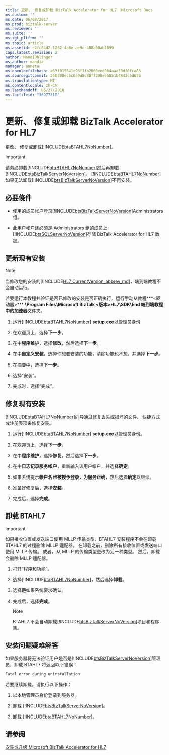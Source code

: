 ```yaml
---
title: 更新、 修复或卸载 BizTalk Accelerator for HL7 |Microsoft Docs
ms.custom: ''
ms.date: 06/08/2017
ms.prod: biztalk-server
ms.reviewer: ''
ms.suite: ''
ms.tgt_pltfrm: ''
ms.topic: article
ms.assetid: e2fc84d2-1262-4a6e-ae9c-488a00ab4099
caps.latest.revision: 2
author: MandiOhlinger
ms.author: mandia
manager: anneta
ms.openlocfilehash: a63f015541c93f1fb2000eed064aaa50df0fca86
ms.sourcegitcommit: 266308ec5c6a9d8d80ff298ee6051b4843c5d626
ms.translationtype: MT
ms.contentlocale: zh-CN
ms.lasthandoff: 06/27/2018
ms.locfileid: "36977310"
---
```

# <a name="update-repair-or-uninstall-biztalk-accelerator-for-hl7"></a>更新、 修复或卸载 BizTalk Accelerator for HL7

更改、 修复或卸载[!INCLUDE[btaBTAHL7NoNumber](../../includes/btabtahl7nonumber-md.md)]。  
  
> [!IMPORTANT]
>  请务必卸载[!INCLUDE[btaBTAHL7NoNumber](../../includes/btabtahl7nonumber-md.md)]然后再卸载[!INCLUDE[btsBizTalkServerNoVersion](../../includes/btsbiztalkservernoversion-md.md)]。 [!INCLUDE[btaBTAHL7NoNumber](../../includes/btabtahl7nonumber-md.md)] 如果无法卸载[!INCLUDE[btsBizTalkServerNoVersion](../../includes/btsbiztalkservernoversion-md.md)]不再安装。  

## <a name="prerequisites"></a>必要條件
* 使用的成员帐户登录[!INCLUDE[btsBizTalkServerNoVersion](../../includes/btsbiztalkservernoversion-md.md)]Administrators 组。  

* 此用户帐户还必须是 Administrators 组的成员上[!INCLUDE[btsSQLServerNoVersion](../../includes/btssqlservernoversion-md.md)]存储 BizTalk Accelerator for HL7 数据。  
    
## <a name="update-an-existing-installation"></a>更新现有安装

> [!NOTE]
>  当修改您的安装的[!INCLUDE[HL7_CurrentVersion_abbrev_md](../../includes/hl7-currentversion-abbrev-md.md)]，端到端教程不会自动运行。 
> 
> 若要运行本教程并验证是否已修改的安装是否正确执行，运行手动从教程***\<驱动器\>*** **\Program Files\Microsoft BizTalk \<版本\>HL7\SDK\End 端到端教程中的加速器**文件夹。
  
1. 运行[!INCLUDE[btaBTAHL7NoNumber](../../includes/btabtahl7nonumber-md.md)] **setup.exe**以管理员身份 
  
2. 在欢迎页上，选择**下一步**。  
  
3. 在中**程序维护**，选择**修改**，然后选择**下一步**。  
  
4. 在中**自定义安装**，选择你想要安装的功能，清除功能也不想，并选择**下一步**。  
  
5. 在摘要中，选择**下一步**。  
  
6. 选择“安装”。  
  
7. 完成时，选择“完成”。  

## <a name="repair-an-existing-installation"></a>修复现有安装
[!INCLUDE[btaBTAHL7NoNumber](../../includes/btabtahl7nonumber-md.md)]向导通过修复丢失或损坏的文件、 快捷方式或注册表项来修复安装。  
  
1. 运行[!INCLUDE[btaBTAHL7NoNumber](../../includes/btabtahl7nonumber-md.md)] **setup.exe**以管理员身份。  
  
2. 在欢迎页上，选择**下一步**。  
  
3. 在中**程序维护**，选择**修复**，然后选择**下一步**。  
  
4. 在中**日志记录服务帐户**，重新输入该用户帐户，并选择**确定**。  
  
5. 如果系统提示**帐户名已被授予登录，为服务正确**，然后选择**确定**以继续。  
  
6. 准备好修复后，选择**安装**。  
  
7. 完成后，选择**完成**。 

  
## <a name="uninstall-btahl7"></a>卸载 BTAHL7  

> [!IMPORTANT]
>  如果接收位置或发送端口使用 MLLP 传输类型，BTAHL7 安装程序不会在卸载 BTAHL7 的过程删除 MLLP 适配器。 在卸载之前，删除所有接收位置或发送端口使用 MLLP 传输。 或者，从 MLLP 的传输类型更改为另一种类型。 然后，卸载会删除 MLLP 适配器。  
      
1. 打开“程序和功能”。  
  
2. 选择[!INCLUDE[btaBTAHL7NoNumber](../../includes/btabtahl7nonumber-md.md)]，然后选择**卸载**。  
  
3. 选择**是**如果系统要求确认。 
  
4. 完成后，选择**完成**。  
  
   > [!NOTE]
   >  BTAHL7 不会自动卸载[!INCLUDE[btsBizTalkServerNoVersion](../../includes/btsbiztalkservernoversion-md.md)]项目和程序集。  
  

  
## <a name="troubleshooting-installation-issues"></a>安装问题疑难解答  
 如果服务器将无法验证用户是否是[!INCLUDE[btsBizTalkServerNoVersion](../../includes/btsbiztalkservernoversion-md.md)]管理员，卸载 BTAHL7 将返回以下错误： 
 
 `Fatal error during uninstallation`  
  
若要继续卸载，请执行以下操作：  
  
1. 以本地管理员身份登录到服务器。  
  
2. 卸载 [!INCLUDE[btsBizTalkServerNoVersion](../../includes/btsbiztalkservernoversion-md.md)]。  
  
3. 卸载 [!INCLUDE[btaBTAHL7NoNumber](../../includes/btabtahl7nonumber-md.md)]。  
  
## <a name="see-also"></a>请参阅  
[安装或升级 Microsoft BizTalk Accelerator for HL7](../../adapters-and-accelerators/accelerator-hl7/install-or-upgrade-microsoft-biztalk-accelerator-for-hl7.md)